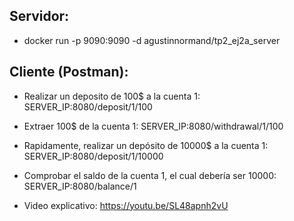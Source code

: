 ## Servidor:
* docker run -p 9090:9090 -d agustinnormand/tp2_ej2a_server

## Cliente (Postman):
* Realizar un deposito de 100$ a la cuenta 1: SERVER_IP:8080/deposit/1/100
* Extraer 100$ de la cuenta 1: SERVER_IP:8080/withdrawal/1/100
* Rapidamente, realizar un depósito de 10000$ a la cuenta 1: SERVER_IP:8080/deposit/1/10000
* Comprobar el saldo de la cuenta 1, el cual debería ser 10000: SERVER_IP:8080/balance/1

* Video explicativo: https://youtu.be/SL48apnh2vU


